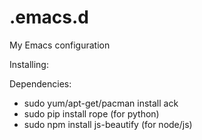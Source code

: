 .emacs.d
========

My Emacs configuration

Installing:


Dependencies:

* sudo yum/apt-get/pacman install ack
* sudo pip install rope (for python)
* sudo npm install js-beautify (for node/js)


